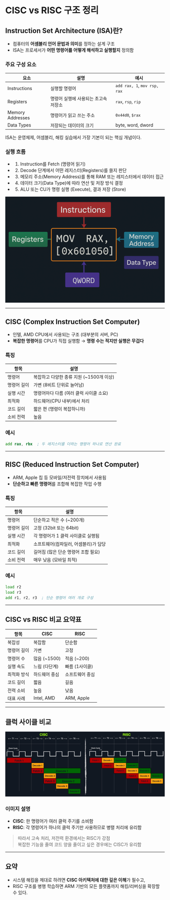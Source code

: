 # CISC vs RISC 구조 정리

## Instruction Set Architecture (ISA)란?

- 컴퓨터의 **어셈블리 언어 문법과 의미**를 정하는 설계 구조
- ISA는 프로세서가 **어떤 명령어를 어떻게 해석하고 실행할지** 정의함

### 주요 구성 요소

| 요소 | 설명 | 예시 |
|------|------|------|
| Instructions | 실행할 명령어 | `add rax, 1`, `mov rsp, rax` |
| Registers | 명령어 실행에 사용되는 초고속 저장소 | `rax`, `rsp`, `rip` |
| Memory Addresses | 명령어가 읽고 쓰는 주소 | `0x44d0`, `$rax` |
| Data Types | 저장되는 데이터의 크기 | byte, word, dword |

ISA는 운영체제, 어셈블리, 해킹 실습에서 가장 기본이 되는 핵심 개념이다.

### 실행 흐름
- 1. Instruction를 Fetch (명령어 읽기)
- 2. Decode 단계에서 어떤 레지스터(Registers)를 쓸지 판단
- 3. 메모리 주소(Memory Address)를 통해 RAM 또는 레지스터에서 데이터 접근
- 4. 데이터 크기(Data Type)에 따라 연산 및 저장 방식 결정
- 5. ALU 또는 CU가 명령 실행 (Execute), 결과 저장 (Store)
 
![Diagram](../images/diagram.jpg)

---

## CISC (Complex Instruction Set Computer)

- 인텔, AMD CPU에서 사용되는 구조 (대부분의 서버, PC)
- **복잡한 명령어**를 CPU가 직접 실행함 → **명령 수는 적지만 실행은 무겁다**

### 특징
| 항목 | 설명 |
|------|------|
| 명령어 | 복잡하고 다양한 종류 지원 (~1500개 이상) |
| 명령어 길이 | 가변 (8비트 단위로 늘어남) |
| 실행 시간 | 명령어마다 다름 (여러 클럭 사이클 소요) |
| 최적화 | 하드웨어(CPU 내부)에서 처리 |
| 코드 길이 | 짧은 편 (명령이 복잡하니까) |
| 소비 전력 | 높음 |

### 예시
```asm
add rax, rbx  ; 두 레지스터를 더하는 명령어 하나로 연산 완료
```

---

## RISC (Reduced Instruction Set Computer)

- ARM, Apple 칩 등 모바일/저전력 장치에서 사용됨
- **단순하고 빠른 명령어**를 조합해 복잡한 작업 수행

### 특징
| 항목 | 설명 |
|------|------|
| 명령어 | 단순하고 적은 수 (~200개) |
| 명령어 길이 | 고정 (32bit 또는 64bit) |
| 실행 시간 | 각 명령어가 1 클럭 사이클로 실행됨 |
| 최적화 | 소프트웨어(컴파일러, 어셈블리)가 담당 |
| 코드 길이 | 길어짐 (많은 단순 명령어 조합 필요) |
| 소비 전력 | 매우 낮음 (모바일 최적) |

### 예시
```asm
load r2
load r3
add r1, r2, r3  ; 단순 명령어 여러 개로 구성
```

---

## CISC vs RISC 비교 요약표

| 항목 | CISC | RISC |
|------|------|------|
| 복잡성 | 복잡함 | 단순함 |
| 명령어 길이 | 가변 | 고정 |
| 명령어 수 | 많음 (~1500) | 적음 (~200) |
| 실행 속도 | 느림 (다단계) | 빠름 (1사이클) |
| 최적화 방식 | 하드웨어 중심 | 소프트웨어 중심 |
| 코드 길이 | 짧음 | 길음 |
| 전력 소비 | 높음 | 낮음 |
| 대표 사례 | Intel, AMD | ARM, Apple |

---

## 클럭 사이클 비교

![Assembly Cisc Risk Cycles](../images/assembly_cisc_risk_cycles.jpg)


### 이미지 설명
- **CISC**: 한 명령어가 여러 클럭 주기를 소비함
- **RISC**: 각 명령어가 하나의 클럭 주기만 사용하므로 병렬 처리에 유리함

> 따라서 고속 처리, 저전력 환경에서는 RISC가 강점  
> 복잡한 기능을 줄여 코드 양을 줄이고 싶은 경우에는 CISC가 유리함

---

## 요약

- 시스템 해킹을 제대로 하려면 **CISC 아키텍처에 대한 깊은 이해**가 필수고,  
- RISC 구조를 병행 학습하면 ARM 기반의 모든 플랫폼까지 해킹/리버싱을 확장할 수 있다.


